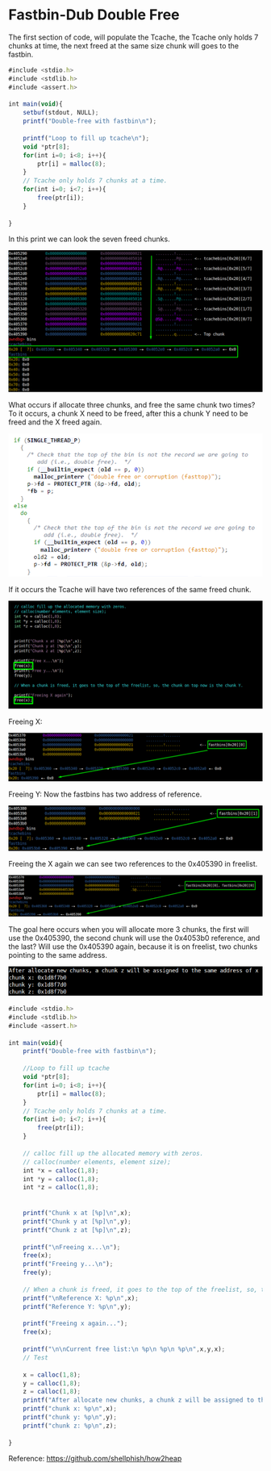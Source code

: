 # Fastbin-Dub Double Free

The first section of code, will populate the Tcache, the Tcache only holds 7 chunks at time, the next freed at the same size chunk will goes to the fastbin.

```jsx
#include <stdio.h>
#include <stdlib.h>
#include <assert.h>

int main(void){
	setbuf(stdout, NULL);
	printf("Double-free with fastbin\n");

	printf("Loop to fill up tcache\n");
	void *ptr[8];
	for(int i=0; i<8; i++){
		ptr[i] = malloc(8);
	}
	// Tcache only holds 7 chunks at a time.
	for(int i=0; i<7; i++){
		free(ptr[i]);
	}

}
```

In this print we can look the seven freed chunks. 

![Untitled](images/Untitled.png)

What occurs if allocate three chunks, and free the same chunk two times? To it occurs, a chunk X need to be freed, after this a chunk Y need to be freed and the X freed again.

![Untitled](images/Untitled%201.png)

If it occurs the Tcache will have two references of the same freed chunk.

![Untitled](images/Untitled%202.png)

Freeing X:

![Untitled](images/Untitled%203.png)

Freeing  Y: Now the fastbins has two address of reference.

![Untitled](images/Untitled%204.png)

Freeing the X again we can see two references to the 0x405390 in freelist.

![Untitled](images/Untitled%205.png)

The goal here occurs when you will allocate more 3 chunks, the first will use the 0x405390, the second chunk will use the 0x4053b0 reference, and the last? Will use the 0x405390 again, because it is on freelist, two chunks pointing to the same address. 

![Untitled](images/Untitled%206.png)

```jsx
#include <stdio.h>
#include <stdlib.h>
#include <assert.h>

int main(void){
	printf("Double-free with fastbin\n");

	//Loop to fill up tcache
	void *ptr[8];
	for(int i=0; i<8; i++){
		ptr[i] = malloc(8);
	}
	// Tcache only holds 7 chunks at a time.
	for(int i=0; i<7; i++){
		free(ptr[i]);
	}

	// calloc fill up the allocated memory with zeros.
	// calloc(number elements, element size);
	int *x = calloc(1,8);
	int *y = calloc(1,8);
	int *z = calloc(1,8);
	

	printf("Chunk x at [%p]\n",x);
	printf("Chunk y at [%p]\n",y);
	printf("Chunk z at [%p]\n",z);

	printf("\nFreeing x...\n");
	free(x);
	printf("Freeing y...\n");
	free(y);

	// When a chunk is freed, it goes to the top of the freelist, so, the chunk on top now is the chunk Y.
	printf("\nReference X: %p\n",x);
	printf("Reference Y: %p\n",y);

	printf("Freeing x again...");
    free(x);	

	printf("\n\nCurrent free list:\n %p\n %p\n %p\n",x,y,x);
	// Test
		
	x = calloc(1,8);
	y = calloc(1,8);
	z = calloc(1,8);
	printf("After allocate new chunks, a chunk z will be assigned to the same address of x\n");
	printf("chunk x: %p\n",x);
	printf("chunk y: %p\n",y);
	printf("chunk z: %p\n",z);	
	
}
```


Reference: https://github.com/shellphish/how2heap